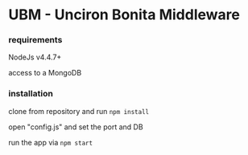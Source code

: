 # UBM - Unciron Bonita Middleware

### requirements
NodeJs v4.4.7+

access to a MongoDB 

### installation
clone from repository and run ```npm install ```

open "config.js" and set the port and DB

run the app via ```npm start ```
